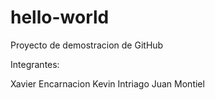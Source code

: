 # hello-world
Proyecto de demostracion de GitHub

Integrantes:

Xavier Encarnacion
Kevin Intriago
Juan Montiel
